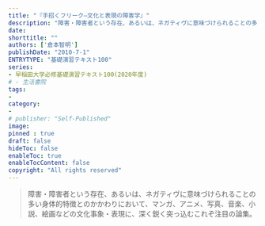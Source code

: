 ```yaml
---
title: "『手招くフリーク―文化と表現の障害学』"
description: "障害・障害者という存在、あるいは、ネガティヴに意味づけられることの多い身体的特徴とのかかわりにおいて、マンガ、アニメ、写真、音楽、小説、絵画などの文化事象・表現に、深く鋭く突っ込むこれぞ注目の論集。"
date: 
shorttitle: ""
authors: ['倉本智明']
publishDate: "2010-7-1"
ENTRYTYPE: "基礎演習テキスト100"
series:
- 早稲田大学必修基礎演習テキスト100(2020年度)
# - 生活書院
tags: 
- 
category: 
- 
# publisher: "Self-Published"
image: 
pinned : true
draft: false
hideToc: false
enableToc: true
enableTocContent: false
copyright: "All rights reserved"
---
```


>障害・障害者という存在、あるいは、ネガティヴに意味づけられることの多い身体的特徴とのかかわりにおいて、マンガ、アニメ、写真、音楽、小説、絵画などの文化事象・表現に、深く鋭く突っ込むこれぞ注目の論集。